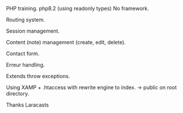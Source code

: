 PHP training.
php8.2 (using readonly types)
No framework.

Routing system.

Session management.

Content (note) management (create, edit, delete).

Contact form.

Erreur handling.

Extends throw exceptions.

Using XAMP + .htaccess with rewrite engine to index.
-> public on root directory.


Thanks Laracasts